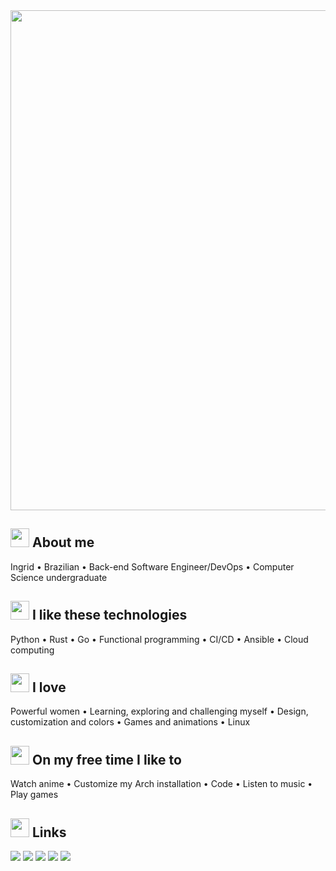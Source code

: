 <div align="center">
<img width="800" src="https://raw.githubusercontent.com/innng/innng/master/assets/header.gif"/>
</div>

## <img height="30" src="https://raw.githubusercontent.com/innng/innng/master/assets/soulgem-madoka.gif"/> About me
Ingrid • Brazilian • Back-end Software Engineer/DevOps • Computer Science undergraduate 

## <img height="30" src="https://raw.githubusercontent.com/innng/innng/master/assets/soulgem-homura.gif"/> I like these technologies
Python • Rust • Go • Functional programming • CI/CD • Ansible • Cloud computing

## <img height="30" src="https://raw.githubusercontent.com/innng/innng/master/assets/soulgem-mami.gif"/> I love
Powerful women • Learning, exploring and challenging myself • Design, customization and colors • Games and animations • Linux


## <img height="30" src="https://raw.githubusercontent.com/innng/innng/master/assets/soulgem-kyoko.gif"/> On my free time I like to
Watch anime • Customize my Arch installation • Code • Listen to music • Play games

## <img height="30" src="https://raw.githubusercontent.com/innng/innng/master/assets/soulgem-sayaka.gif"/> Links
[![](https://img.shields.io/badge/-linkedin-0073B1?style=flat-square)](http://linkedin.com/in/ingridrosselis)
[![](https://img.shields.io/badge/-twitter-1C9CEA?style=flat-square)](https://twitter.com/itsinnng)
[![](https://img.shields.io/badge/-meetup-EE3E5D?style=flat-square)](https://www.meetup.com/members/262353843/)
[![](https://img.shields.io/badge/-resume-332B40?style=flat-square)](https://resume.io/r/zUDFmwciy)
[![](https://img.shields.io/badge/-badges-2D4E00?style=flat-square)](https://www.youracclaim.com/users/ingridrosselis/badges)




